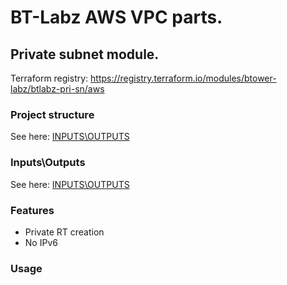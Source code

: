 # BT-Labz AWS VPC parts.

## Private subnet module.

Terraform registry: https://registry.terraform.io/modules/btower-labz/btlabz-pri-sn/aws

### Project structure

See here: [INPUTS\OUTPUTS](INOUT.md)

### Inputs\Outputs

See here: [INPUTS\OUTPUTS](FILES.md)

### Features

* Private RT creation
* No IPv6

### Usage

```


```
